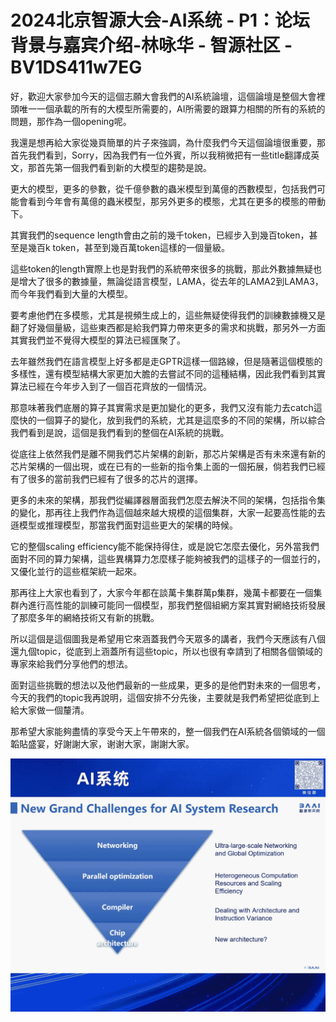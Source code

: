 # 2024北京智源大会-AI系统 - P1：论坛背景与嘉宾介绍-林咏华 - 智源社区 - BV1DS411w7EG

好，歡迎大家參加今天的這個志願大會我們的AI系統論壇，這個論壇是整個大會裡頭唯一一個承載的所有的大模型所需要的，AI所需要的跟算力相關的所有的系統的問題，那作為一個opening呢。

我還是想再給大家從幾頁簡單的片子來強調，為什麼我們今天這個論壇很重要，那首先我們看到，Sorry，因為我們有一位外賓，所以我稍微把有一些title翻譯成英文，那首先第一個我們看到新的大模型的趨勢是說。

更大的模型，更多的參數，從千億參數的蟲米模型到萬億的西數模型，包括我們可能會看到今年會有萬億的蟲米模型，那另外更多的模態，尤其在更多的模態的帶動下。

其實我們的sequence length會由之前的幾千token，已經步入到幾百token，甚至是幾百k token，甚至到幾百萬token這樣的一個量級。

這些token的length實際上也是對我們的系統帶來很多的挑戰，那此外數據無疑也是增大了很多的數據量，無論從語言模型，LAMA，從去年的LAMA2到LAMA3，而今年我們看到大量的大模型。

要考慮他們在多模態，尤其是視頻生成上的，這些無疑使得我們的訓練數據機又是翻了好幾個量級，這些東西都是給我們算力帶來更多的需求和挑戰，那另外一方面其實我們並不覺得大模型的算法已經匯聚了。

去年雖然我們在語言模型上好多都是走GPTR這樣一個路線，但是隨著這個模態的多樣性，還有模型結構大家更加大膽的去嘗試不同的這種結構，因此我們看到其實算法已經在今年步入到了一個百花齊放的一個情況。

那意味著我們底層的算子其實需求是更加變化的更多，我們又沒有能力去catch這麼快的一個算子的變化，放到我們的系統，尤其是這麼多的不同的架構，所以綜合我們看到是說，這個是我們看到的整個在AI系統的挑戰。

從底往上依然我們是離不開我們芯片架構的創新，那芯片架構是否有未來還有新的芯片架構的一個出現，或在已有的一些新的指令集上面的一個拓展，倘若我們已經有了很多的當前我們已經有了很多的芯片的選擇。

更多的未來的架構，那我們從編譯器層面我們怎麼去解決不同的架構，包括指令集的變化，那再往上我們作為這個越來越大規模的這個集群，大家一起要高性能的去遜模型或推理模型，那當我們面對這些更大的架構的時候。

它的整個scaling efficiency能不能保持得住，或是說它怎麼去優化，另外當我們面對不同的算力架構，這些異構算力怎麼樣子能夠被我們的這樣子的一個並行的，又優化並行的這些框架統一起來。

那再往上大家也看到了，大家今年都在談萬卡集群萬p集群，幾萬卡都要在一個集群內進行高性能的訓練可能同一個模型，那我們整個組網方案其實對網絡技術發展了那麼多年的網絡技術又有新的挑戰。

所以這個是這個圖我是希望用它來涵蓋我們今天眾多的講者，我們今天應該有八個還九個topic，從底到上涵蓋所有這些topic，所以也很有幸請到了相關各個領域的專家來給我們分享他們的想法。

面對這些挑戰的想法以及他們最新的一些成果，更多的是他們對未來的一個思考，今天的我們的topic我再說明，這個安排不分先後，主要就是我們希望把從底到上給大家做一個釐清。

那希望大家能夠盡情的享受今天上午帶來的，整一個我們在AI系統各個領域的一個韜貼盛宴，好謝謝大家，谢谢大家，謝謝大家。



![](img/68f6dd4b30996720c4ffdb3d63893e48_1.png)